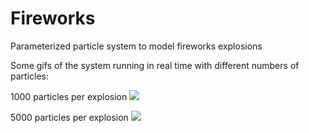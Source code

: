 # Fireworks
Parameterized particle system to model fireworks explosions

Some gifs of the system running in real time with different numbers of particles:

1000 particles per explosion
![](gifs/1000particles.gif)

5000 particles per explosion
![](gifs/5000particles.gif)

